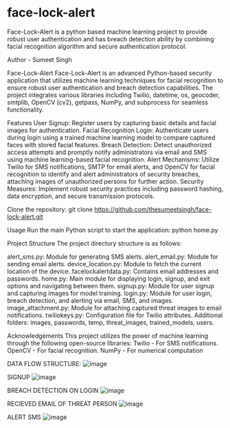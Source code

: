 # face-lock-alert
Face-Lock-Alert is a python based machine learning project to provide robust user authentication and has breach detection ability by combining facial recognition algorithm and secure authentication protocol.


Author - Sumeet Singh


Face-Lock-Alert
Face-Lock-Alert is an advanced Python-based security application that utilizes machine learning techniques for facial recognition to ensure robust user authentication and breach detection capabilities. The project integrates various libraries including Twilio, datetime, os, geocoder, smtplib, OpenCV (cv2), getpass, NumPy, and subprocess for seamless functionality.


Features
User Signup: Register users by capturing basic details and facial images for authentication.
Facial Recognition Login: Authenticate users during login using a trained machine learning model to compare captured faces with stored facial features.
Breach Detection: Detect unauthorized access attempts and promptly notify administrators via email and SMS using machine learning-based facial recognition.
Alert Mechanisms: Utilize Twilio for SMS notifications, SMTP for email alerts, and OpenCV for facial recognition to identify and alert administrators of security breaches, attaching images of unauthorized persons for further action.
Security Measures: Implement robust security practices including password hashing, data encryption, and secure transmission protocols.

Clone the repository:
git clone https://github.com/thesumeetsingh/face-lock-alert.git

Usage
Run the main Python script to start the application:
python home.py

Project Structure
The project directory structure is as follows:

alert_sms.py: Module for generating SMS alerts.
alert_email.py: Module for sending email alerts.
device_location.py: Module to fetch the current location of the device.
facelockalertdata.py: Contains email addresses and passwords.
home.py: Main module for displaying login, signup, and exit options and navigating between them.
signup.py: Module for user signup and capturing images for model training.
login.py: Module for user login, breach detection, and alerting via email, SMS, and images.
image_attachment.py: Module for attaching captured threat images to email notifications.
twiliokeys.py: Configuration file for Twilio attributes.
Additional folders: images, passwords, temp, threat_images, trained_models, users.


Acknowledgements
This project utilizes the power of machine learning through the following open-source libraries:
Twilio - For SMS notifications.
OpenCV - For facial recognition.
NumPy - For numerical computation

DATA FLOW STRUCTURE:
![image](https://github.com/thesumeetsingh/face-lock-alert/assets/148633096/ff0f0b3e-7ae7-4bb6-8ee2-b49b720875d0)


SIGNUP
![image](https://github.com/thesumeetsingh/face-lock-alert/assets/148633096/3dc3d5d1-9954-4132-92bc-c08cd283f4fa)

BREACH DETECTION ON LOGIN
![image](https://github.com/thesumeetsingh/face-lock-alert/assets/148633096/957a62b1-391f-40f1-8e9a-33c9b77e3198)

RECIEVED EMAIL OF THREAT PERSON
![image](https://github.com/thesumeetsingh/face-lock-alert/assets/148633096/183b037f-109d-44fc-af35-812d8c9294b5)

ALERT SMS
![image](https://github.com/thesumeetsingh/face-lock-alert/assets/148633096/4a6737fc-8733-4b69-a03b-8a45491a3698)
